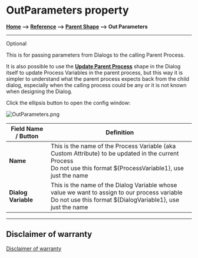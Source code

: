 # OutParameters property

**[Home](/) --> [Reference](/ref)  -->  [Parent Shape](javascript:history.back()) --> Out Parameters**

---

Optional

This is for passing parameters from Dialogs to the calling Parent Process.

It is also possible to use the [**Update Parent Process**](../UpdateParentProcess.md) shape in the Dialog itself to update Process Variables in the parent process, but this way it is simpler to understand what the parent process expects back from the child dialog,
especially when the calling process could be any or it is not known when designing the Dialog.

Click the ellipsis button to open the config window:

![OutParameters.png](../media/OutParameters.png)

| **Field Name / Button** | **Definition**|
|-------------------------|---------------|
| **Name**                | This is the name of the Process Variable (aka Custom Attribute) to be updated in the current Process<br>Do not use this format \$\{ProcessVariable1\}, use just the name |
| **Dialog Variable**     | This is the name of the Dialog Variable whose value we want to assign to our process variable<br>Do not use this format \$\{DialogVariable1\}, use just the name |

---

## Disclaimer of warranty

[Disclaimer of warranty](../../guides/common/DisclaimerOfWarranty.md)
